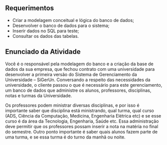 ## Requerimentos

- Criar a modelagem conceitual e lógica do banco de dados;
- Desenvolver o banco de dados para o sistema;
- Inserir dados no SQL para teste;
- Consultar os dados das tabelas.

## Enunciado da Atividade

Você é o responsável pela modelagem do banco e a criação da base de dados da sua empresa, que fechou contrato com uma universidade para desenvolver a primeira versão do Sistema de Gerenciamento da Universidade – SiGerUn. Conversando a respeito das necessidades da universidade, o cliente passou o que é necessário para este gerenciamento, um banco de dados que administre os alunos, professores, disciplinas, notas e turmas da Universidade.

Os professores podem ministrar diversas disciplinas, e por isso é importante saber que disciplina está ministrando, qual turma, qual curso (ADS, Ciência da Computação, Medicina, Engenharia Elétrica etc) e se esse curso é da área da Tecnologia, Engenharia, Saúde etc. Essa administração deve permitir que os professores possam inserir a nota na matéria no final do semestre. Outro ponto importante é saber quais alunos fazem parte de uma turma, e se essa turma é do turno da manhã ou noite.